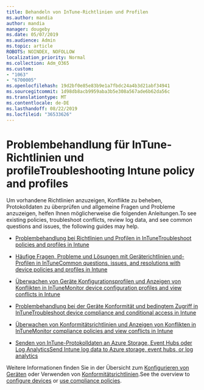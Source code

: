 ```yaml
---
title: Behandeln von InTune-Richtlinien und Profilen
ms.author: mandia
author: mandia
manager: dougeby
ms.date: 05/07/2019
ms.audience: Admin
ms.topic: article
ROBOTS: NOINDEX, NOFOLLOW
localization_priority: Normal
ms.collection: Adm_O365
ms.custom:
- "1063"
- "6700005"
ms.openlocfilehash: 19d2bf0e85e83b9e1a7fbdc24a4b3d21abf34941
ms.sourcegitcommit: 1d98db8acb9959aba3b5e308a567ade6b62da56c
ms.translationtype: MT
ms.contentlocale: de-DE
ms.lasthandoff: 08/22/2019
ms.locfileid: "36533626"
---
```

# <a name="troubleshooting-intune-policy-and-profiles"></a><span data-ttu-id="9c3b8-102">Problembehandlung für InTune-Richtlinien und profile</span><span class="sxs-lookup"><span data-stu-id="9c3b8-102">Troubleshooting Intune policy and profiles</span></span>

<span data-ttu-id="9c3b8-103">Um vorhandene Richtlinien anzuzeigen, Konflikte zu beheben, Protokolldaten zu überprüfen und allgemeine Fragen und Probleme anzuzeigen, helfen Ihnen möglicherweise die folgenden Anleitungen.</span><span class="sxs-lookup"><span data-stu-id="9c3b8-103">To see existing policies, troubleshoot conflicts, review log data, and see common questions and issues, the following guides may help.</span></span>

- [<span data-ttu-id="9c3b8-104">Problembehandlung bei Richtlinien und Profilen in InTune</span><span class="sxs-lookup"><span data-stu-id="9c3b8-104">Troubleshoot policies and profiles in Intune</span></span>](https://docs.microsoft.com/intune/troubleshoot-policies-in-microsoft-intune)

- [<span data-ttu-id="9c3b8-105">Häufige Fragen, Probleme und Lösungen mit Geräterichtlinien und-Profilen in InTune</span><span class="sxs-lookup"><span data-stu-id="9c3b8-105">Common questions, issues, and resolutions with device policies and profiles in Intune</span></span>](https://docs.microsoft.com/intune/device-profile-troubleshoot)

- [<span data-ttu-id="9c3b8-106">Überwachen von Geräte Konfigurationsprofilen und Anzeigen von Konflikten in InTune</span><span class="sxs-lookup"><span data-stu-id="9c3b8-106">Monitor device configuration profiles and view conflicts in Intune</span></span>](https://docs.microsoft.com/intune/device-profile-monitor)

- [<span data-ttu-id="9c3b8-107">Problembehandlung bei der Geräte Konformität und bedingtem Zugriff in InTune</span><span class="sxs-lookup"><span data-stu-id="9c3b8-107">Troubleshoot device compliance and conditional access in Intune</span></span>](https://docs.microsoft.com/intune/troubleshoot-conditional-access)

- [<span data-ttu-id="9c3b8-108">Überwachen von Konformitätsrichtlinien und Anzeigen von Konflikten in InTune</span><span class="sxs-lookup"><span data-stu-id="9c3b8-108">Monitor compliance policies and view conflicts in Intune</span></span>](https://docs.microsoft.com/intune/compliance-policy-monitor)

- [<span data-ttu-id="9c3b8-109">Senden von InTune-Protokolldaten an Azure Storage, Event Hubs oder Log Analytics</span><span class="sxs-lookup"><span data-stu-id="9c3b8-109">Send Intune log data to Azure storage, event hubs, or log analytics</span></span>](https://docs.microsoft.com/intune/review-logs-using-azure-monitor)

<span data-ttu-id="9c3b8-110">Weitere Informationen finden Sie in der Übersicht zum [Konfigurieren von Geräten](https://docs.microsoft.com/intune/device-profiles) oder Verwenden von [Konformitätsrichtlinien](https://docs.microsoft.com/intune/device-compliance-get-started).</span><span class="sxs-lookup"><span data-stu-id="9c3b8-110">See the overview to [configure devices](https://docs.microsoft.com/intune/device-profiles) or [use compliance policies](https://docs.microsoft.com/intune/device-compliance-get-started).</span></span>